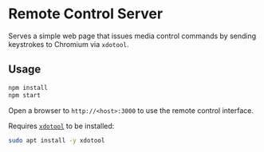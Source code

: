 # Remote Control Server

Serves a simple web page that issues media control commands by sending
keystrokes to Chromium via `xdotool`.

## Usage

```bash
npm install
npm start
```

Open a browser to `http://<host>:3000` to use the remote control interface.

Requires [`xdotool`](https://github.com/jordansissel/xdotool) to be installed:

```bash
sudo apt install -y xdotool
```
